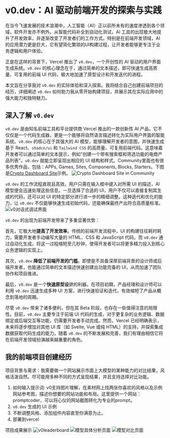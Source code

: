 # v0.dev：AI 驱动前端开发的探索与实践

在当今飞速发展的技术浪潮中，人工智能（AI）正以前所未有的速度渗透到各个领域，软件开发亦不例外。从智能代码补全到自动化测试，AI 工具的出现极大地提升了开发效率，并逐渐改变了开发者们的工作方式。特别是在前端开发领域，AI 的应用潜力更是巨大，它有望简化繁琐的UI构建过程，让开发者能够更专注于业务逻辑和用户体验。

正是在这样的背景下，Vercel 推出了 `v0.dev`，一个开创性的 AI 驱动的用户界面生成系统。`v0.dev` 的核心理念在于，通过简单的文本描述，即可快速生成高质量、可复用的前端 UI 代码，极大地加速了原型设计和开发迭代的进程。

本文旨在分享我对 `v0.dev` 的实际体验和深入探索。我将结合自己创建前端项目的经历，详细阐述 `v0.dev` 如何助力我从零开始构建项目，并展示其在实际应用中的强大能力和独特魅力。

## 深入了解 `v0.dev`

`v0.dev` 是由知名前端工具和平台提供商 Vercel 推出的一款创新性 AI 产品。它不仅仅是一个代码生成器，更是一个能够将自然语言描述转化为实际用户界面的智能系统。`v0.dev` 的核心在于其强大的 AI 模型，能够理解开发者的意图，并快速生成基于 React、`shadcn/ui` 和 `Tailwind CSS` 的高质量、可复用前端代码。这意味着开发者可以通过简单的文本提示，例如"创建一个带有搜索框和筛选功能的电商产品列表"，`v0.dev` 就能立即呈现出相应的 UI 结构和样式。Community里面也有很多优秀作品，包括：APPs, Games, Sites, Components, Blocks, Starters。下图是[Crypto Dashboard Site](https://v0.dev/community/crypto-dashboard-JfGEPnqVAVL)示例。
![Crypto Dashboard Site in Community](images/Crypto%20Dashboard.png)


`v0.dev` 的工作流程直观且高效。用户只需在输入框中键入对所需 UI 的描述，AI 模型便会迅速处理这些信息。一旦选择了合适的 UI，用户不仅可以直接复制其生成的代码，还可以对 UI 的特定部分进行进一步的精细调整。这种迭代和优化的能力，让 `v0.dev` 不仅能够快速生成初始代码，还能确保最终产出符合高质量标准。
![v0对话式调试界面](images/v0对话式.png)



`v0.dev` 的出现为前端开发带来了多重显著优势：

首先，它极大地**提高了开发效率**。传统的前端开发流程中，UI 的构建往往耗时耗力，需要开发者手动编写大量的 HTML、CSS 和 JavaScript 代码。而 `v0.dev` 通过自动化生成，将这一过程缩短至几秒钟，使得开发者可以将更多精力投入到核心业务逻辑的实现上。

其次，`v0.dev` **降低了前端开发的门槛**。即使是不具备深厚前端背景的设计师或后端开发者，也能通过简单的文本描述快速创建出功能完备的 UI，从而加速了团队协作和项目推进。

最后，`v0.dev` 是一个**快速原型设计**的利器。在项目初期，产品经理和设计师可以利用 `v0.dev` 迅速生成多种 UI 方案，进行快速验证和迭代，有效缩短了产品从概念到落地的周期。


尽管 `v0.dev` 带来了诸多便利，但在其 Beta 阶段，也存在一些值得注意的局限性。目前，`v0.dev` 主要专注于前端 UI 代码的生成，对于更复杂的业务逻辑、数据绑定或后端交互等功能，仍需要开发者手动完成。然而，Vercel 已经明确表示，未来将逐步增加对其他 UI 库（如 Svelte, Vue 或纯 HTML）的支持，并探索集成数据获取代码生成的能力。随着 `v0.dev` 的不断发展和完善，我们有理由相信它将在前端开发领域扮演越来越重要的角色。

## 我的前端项目创建经历
项目背景与需求：我需要做一个网站展示市面上大模型的某种能力的对比结果，风格活泼自然。尽可能用多种不同的方式呈现结果，并且支持选择对比功能。

1. 如何输入提示词: v0支持图片理解，在素材网上找两张你喜欢的风格以及示例网站参考图，描述你想要的网站功能和布局。这里提供一个网站：promptcoder，可以将心仪的网站截图转化为专业的prompt。
2.  `v0.dev` 生成的 UI 示例
3.  不断调整风格、添加组件内容直至你满意为止。
4.  部署到vercel

项目成果展示 
![v0leaderboard](images/v0leaderboard.png)
![模型具体分析页面](images/v0模型具体分析.png)
![模型对比页面](images/v0模型对比.png)

